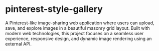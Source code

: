 # pinterest-style-gallery
A Pinterest-like image-sharing web application where users can upload, save, and explore images in a beautiful masonry grid layout. Built with modern web technologies, this project focuses on a seamless user experience, responsive design, and dynamic image rendering using an external API.

